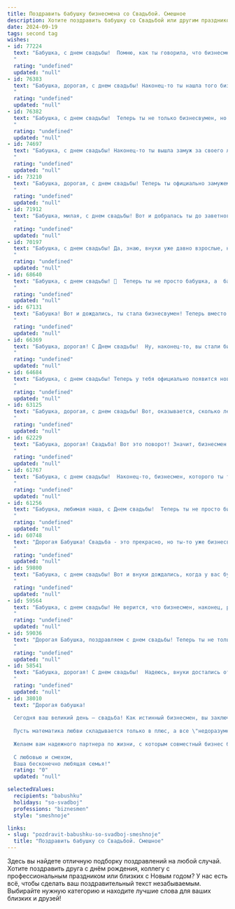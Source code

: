 ```yaml
---
title: Поздравить бабушку бизнесмена со Свадьбой. Смешное
description: Хотите поздравить бабушку со Свадьбой или другим праздником? Наш ИИ создаст незабываемое поздравление, а вы обязательно выделитесь среди других.  
date: 2024-09-19
tags: second tag
wishes:
- id: 77224
  text: "Бабушка, с днем свадьбы!  Помню, как ты говорила, что бизнесмен - это твоя мечта.  Теперь ты, наконец,  \"замуж вышла\"!  Желаю, чтобы твой \"бизнес\" процветал, а \"акции\" росли!  😉
  "
  rating: "undefined"
  updated: "null"
- id: 76383
  text: "Бабушка, дорогая, с днем свадьбы! Наконец-то ты нашла того бизнесмена, который готов терпеть твои \"золотые\" советы! Желаем вам крепкого здоровья, чтобы вы могли еще много лет вместе строить бизнес-империю и, конечно, наслаждаться заслуженным отдыхом на теплых морях! 😉
  "
  rating: "undefined"
  updated: "null"
- id: 76382
  text: "Бабушка, с днем свадьбы!  Теперь ты не только бизнесвумен, но и жена!  Надеюсь, твой бизнес-партнер будет  более терпеливым, чем твои клиенты.  😜🎉
  "
  rating: "undefined"
  updated: "null"
- id: 74697
  text: "Бабушка, с днем свадьбы! Наконец-то ты вышла замуж за своего любимого бизнесмена! Теперь у вас будет не только любовь, но и  бизнес-план на всю жизнь! Желаем вам море счастья, миллионы долларов и чтобы ваш бизнес всегда процветал, даже если \"вложения\" будут не только финансовые! 😉🥂
  "
  rating: "undefined"
  updated: "null"
- id: 73210
  text: "Бабушка, дорогая, с днем свадьбы! Теперь ты официально замужем за бизнесом, который, как известно, любит деньги, но не любит романтики. Надеюсь, хоть иногда он будет дарить тебе цветы и бриллианты, а не только счета и графики! 😉
  "
  rating: "undefined"
  updated: "null"
- id: 71912
  text: "Бабушка, милая, с днем свадьбы! Вот и добралась ты до заветного статуса \"замужняя бизнесвумен\"! Теперь ты можешь официально считать дедушку своим штатным помощником по бизнесу, а мы - своими родными! 🎉🥂
  "
  rating: "undefined"
  updated: "null"
- id: 70197
  text: "Бабушка, с днем свадьбы! Да, знаю, внуки уже давно взрослые, но ты, как всегда, всех удивляешь!  Помни, что главный секрет счастливой семейной жизни - это умение вовремя применить силу. Ну, или найти кого-то, кто умеет.  🥂
  "
  rating: "undefined"
  updated: "null"
- id: 68640
  text: "Бабушка, с днем свадьбы! 🎉  Теперь ты не просто бабушка, а  бабушка-бизнесвумен!  Надеюсь, муж  —  не только партнёр по бизнесу, но и  помощник в воспитании внуков! 😁  Желаем вам счастья, любви и  чтобы  денежные потоки  были такими же бурными, как  твоя  энергия! 💰❤️
  "
  rating: "undefined"
  updated: "null"
- id: 67131
  text: "Бабушка! Вот и дождались, ты стала бизнесвумен! Теперь вместо внуков ты будешь заключать миллионные сделки, а мы... ну, будем болеть за тебя и тихо завидовать твоему успеху! С праздником, дорогая! Пусть бизнес процветает, а внуки всегда будут рядом!
  "
  rating: "undefined"
  updated: "null"
- id: 66369
  text: "Бабушка, дорогая! С Днем свадьбы!  Ну, наконец-то, вы стали бизнес-парой!  Теперь у вас будет не только миллион внуков, но и миллион долларов!  Шутка, конечно, но от души поздравляем с таким важным днем!  Желаем, чтобы ваша семейная \"компания\" процветала, а любовь росла в геометрической прогрессии! 🥰🥂
  "
  rating: "undefined"
  updated: "null"
- id: 64684
  text: "Бабушка, с днем свадьбы! Теперь у тебя официально появится новый бизнес-партнер – дедушка! Желаем вам процветания в семейном бизнесе, побольше выгодных сделок и, конечно, крепкой любви, которая будет основой вашего успеха!
  "
  rating: "undefined"
  updated: "null"
- id: 63125
  text: "Бабушка, дорогая, с днем свадьбы! Вот, оказывается, сколько лет ты ждала этого момента!  😄  Надеюсь, теперь-то ты наконец-то сможешь расслабиться и наслаждаться жизнью бизнесмена в юбке! 😉 🎉
  "
  rating: "undefined"
  updated: "null"
- id: 62229
  text: "Бабушка, дорогая! Свадьба! Вот это поворот! Значит, бизнесмен наконец-то нашел свою бизнес-леди, с которой можно делить прибыль и заботу о внуках! Желаем вам невероятного медового месяца, море счастливых моментов и, конечно же, много-много внучат! 😉
  "
  rating: "undefined"
  updated: "null"
- id: 61767
  text: "Бабушка, с днем свадьбы!  Наконец-то, бизнесмен, которого ты так долго искала, решился на этот смелый шаг.  Желаю вам обоим неиссякаемой энергии, чтобы бизнес процветал, и любви, чтобы она была вашей вечной гарантией от банкротства! 🎉🥂
  "
  rating: "undefined"
  updated: "null"
- id: 61256
  text: "Бабушка, любимая наша, с Днем свадьбы!  Теперь ты не просто бизнес-леди с железной хваткой, а бизнес-леди с железной хваткой... и мужем! Желаем, чтобы ваши миллионы умножились, а любовь была крепче любого бизнес-плана!
  "
  rating: "undefined"
  updated: "null"
- id: 60748
  text: "Дорогая Бабушка! Свадьба - это прекрасно, но ты-то уже бизнесвумен с опытом!  Пусть твой бизнес процветает, а внуки радостно шумят вокруг, как акции на бирже! 🥂😜
  "
  rating: "undefined"
  updated: "null"
- id: 59800
  text: "Бабушка, с днем свадьбы! Вот и внуки дождались, когда у вас будет своя собственная \"бабушкина\" пара! Желаем молодожёнам крепких нервов, миллиона смешных историй и, конечно же, много-много маленьких бизнесменов в придачу!
  "
  rating: "undefined"
  updated: "null"
- id: 59564
  text: "Бабушка, с днем свадьбы! Не верится, что бизнесмен, наконец, решил остепениться. Ну, хоть теперь у тебя будет пополнение в семействе - внуки! 😂
  "
  rating: "undefined"
  updated: "null"
- id: 59036
  text: "Дорогая Бабушка, поздравляем с днем свадьбы! Теперь ты не только бизнесвумен, но и жена, а это - дважды выгодно! 😉 Желаем, чтобы твой бизнес процветал, а муж радовал тебя не меньше, чем прибыль! 🎉
  "
  rating: "undefined"
  updated: "null"
- id: 58541
  text: "Бабушка, дорогая! С днем свадьбы!  Надеюсь, внуки достались от жениха, а бизнес-план на семейную жизнь - от невесты! 😉💐🥂
  "
  rating: "undefined"
  updated: "null"
- id: 38010
  text: "Дорогая бабушка!
  
  Сегодня ваш великий день — свадьба! Как истинный бизнесмен, вы заключаете самый важный контракт в жизни, и нам всем интересно, какую выгоду вы получите от этого сладкого союза!
  
  Пусть математика любви складывается только в плюс, а все \"недоразумения\" и \"контракты на оказание услуг\" всегда решаются мирным путем за чашечкой чая и вашей фирменной ватрушкой!
  
  Желаем вам надежного партнера по жизни, с которым совместный бизнес будет не только прибыльным, но и очень веселым. Пусть ваши сердца бьются в унисон, как хорошо настроенный счетный аппарат, а в доме всегда царит такая же теплая атмосфера, как в вашей душевной кухне.
  
  С любовью и смехом,
  Ваша бесконечно любящая семья!"
  rating: "0"
  updated: "null"

selectedValues:
  recipients: "babushku"
  holidays: "so-svadboj"
  professions: "biznesmen"
  style: "smeshnoje"

links:
- slug: "pozdravit-babushku-so-svadboj-smeshnoje"
  title: "Поздравить бабушку со Свадьбой. Смешное"
---
```


Здесь вы найдете отличную подборку поздравлений на любой случай. 
Хотите поздравить друга с днём рождения, коллегу с профессиональным праздником или близких с Новым годом? У нас есть всё, чтобы сделать ваш поздравительный текст незабываемым. Выбирайте нужную категорию и находите лучшие слова для ваших близких и друзей!
